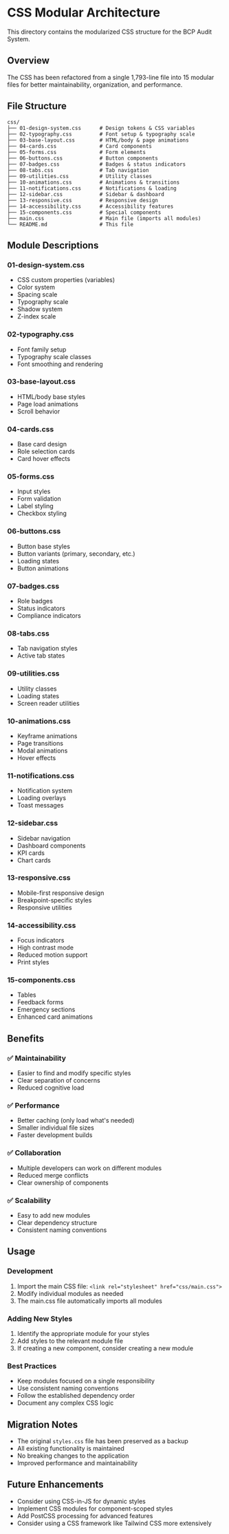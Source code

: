 # CSS Modular Architecture

This directory contains the modularized CSS structure for the BCP Audit System.

## Overview

The CSS has been refactored from a single 1,793-line file into 15 modular files for better maintainability, organization, and performance.

## File Structure

```
css/
├── 01-design-system.css      # Design tokens & CSS variables
├── 02-typography.css         # Font setup & typography scale
├── 03-base-layout.css        # HTML/body & page animations
├── 04-cards.css              # Card components
├── 05-forms.css              # Form elements
├── 06-buttons.css            # Button components
├── 07-badges.css             # Badges & status indicators
├── 08-tabs.css               # Tab navigation
├── 09-utilities.css          # Utility classes
├── 10-animations.css         # Animations & transitions
├── 11-notifications.css      # Notifications & loading
├── 12-sidebar.css            # Sidebar & dashboard
├── 13-responsive.css         # Responsive design
├── 14-accessibility.css      # Accessibility features
├── 15-components.css         # Special components
├── main.css                  # Main file (imports all modules)
└── README.md                 # This file
```

## Module Descriptions

### 01-design-system.css
- CSS custom properties (variables)
- Color system
- Spacing scale
- Typography scale
- Shadow system
- Z-index scale

### 02-typography.css
- Font family setup
- Typography scale classes
- Font smoothing and rendering

### 03-base-layout.css
- HTML/body base styles
- Page load animations
- Scroll behavior

### 04-cards.css
- Base card design
- Role selection cards
- Card hover effects

### 05-forms.css
- Input styles
- Form validation
- Label styling
- Checkbox styling

### 06-buttons.css
- Button base styles
- Button variants (primary, secondary, etc.)
- Loading states
- Button animations

### 07-badges.css
- Role badges
- Status indicators
- Compliance indicators

### 08-tabs.css
- Tab navigation styles
- Active tab states

### 09-utilities.css
- Utility classes
- Loading states
- Screen reader utilities

### 10-animations.css
- Keyframe animations
- Page transitions
- Modal animations
- Hover effects

### 11-notifications.css
- Notification system
- Loading overlays
- Toast messages

### 12-sidebar.css
- Sidebar navigation
- Dashboard components
- KPI cards
- Chart cards

### 13-responsive.css
- Mobile-first responsive design
- Breakpoint-specific styles
- Responsive utilities

### 14-accessibility.css
- Focus indicators
- High contrast mode
- Reduced motion support
- Print styles

### 15-components.css
- Tables
- Feedback forms
- Emergency sections
- Enhanced card animations

## Benefits

### ✅ Maintainability
- Easier to find and modify specific styles
- Clear separation of concerns
- Reduced cognitive load

### ✅ Performance
- Better caching (only load what's needed)
- Smaller individual file sizes
- Faster development builds

### ✅ Collaboration
- Multiple developers can work on different modules
- Reduced merge conflicts
- Clear ownership of components

### ✅ Scalability
- Easy to add new modules
- Clear dependency structure
- Consistent naming conventions

## Usage

### Development
1. Import the main CSS file: `<link rel="stylesheet" href="css/main.css">`
2. Modify individual modules as needed
3. The main.css file automatically imports all modules

### Adding New Styles
1. Identify the appropriate module for your styles
2. Add styles to the relevant module file
3. If creating a new component, consider creating a new module

### Best Practices
- Keep modules focused on a single responsibility
- Use consistent naming conventions
- Follow the established dependency order
- Document any complex CSS logic

## Migration Notes

- The original `styles.css` file has been preserved as a backup
- All existing functionality is maintained
- No breaking changes to the application
- Improved performance and maintainability

## Future Enhancements

- Consider using CSS-in-JS for dynamic styles
- Implement CSS modules for component-scoped styles
- Add PostCSS processing for advanced features
- Consider using a CSS framework like Tailwind CSS more extensively
